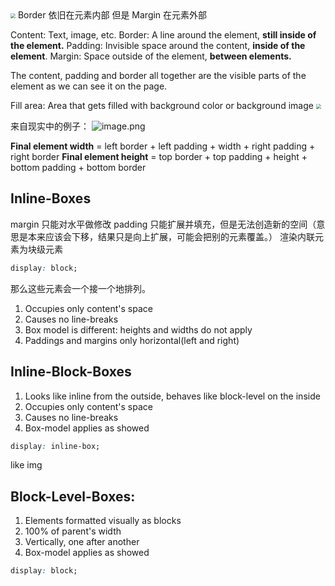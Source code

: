 <img src="https://typora-birdy.oss-cn-guangzhou.aliyuncs.com/20240404084933.png" style="zoom:50%">
Border 依旧在元素内部
但是 Margin 在元素外部

Content: Text, image, etc.
Border: A line around the element, **still inside of the element.**
Padding: Invisible space around the content, **inside of the element**.
Margin: Space outside of the element, **between elements.**

The content, padding and border all together are the visible parts of the element as we can see it on the page.

Fill area: Area that gets filled with background color or background image
<img src="https://typora-birdy.oss-cn-guangzhou.aliyuncs.com/20240404103818.png" style="zoom:50%">

来自现实中的例子：
![image.png](https://typora-birdy.oss-cn-guangzhou.aliyuncs.com/20240404104052.png)

**Final element width** = left border + left padding + width + right padding + right border
**Final element height** = top border + top padding + height + bottom padding + bottom border


## Inline-Boxes
margin 只能对水平做修改
padding 只能扩展并填充，但是无法创造新的空间（意思是本来应该会下移，结果只是向上扩展，可能会把别的元素覆盖。）
渲染内联元素为块级元素
```css
display: block;
```
那么这些元素会一个接一个地排列。
1. Occupies only content's space
2. Causes no line-breaks
3. Box model is different: heights and widths do not apply
4. Paddings and margins only horizontal(left and right)

## Inline-Block-Boxes
1. Looks like inline from the outside, behaves like block-level on the inside
2. Occupies only content's space
3. Causes no line-breaks
4. Box-model applies as showed
```css
display: inline-box;
```
like img
## Block-Level-Boxes:
1. Elements formatted visually as blocks
2. 100% of parent's width
3. Vertically, one after another
4. Box-model applies as showed
```css
display: block;
```

